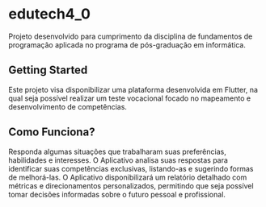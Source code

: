 
# edutech4_0

Projeto desenvolvido para cumprimento da disciplina de fundamentos de programação aplicada no programa de pós-graduação em informática.

## Getting Started

Este projeto visa disponibilizar uma plataforma desenvolvida em Flutter, na qual seja possível realizar um teste vocacional focado no mapeamento e desenvolvimento de competências.

## Como Funciona?

Responda algumas situações que trabalharam suas preferências, habilidades e interesses. O Aplicativo analisa suas respostas para identificar suas competências exclusivas, listando-as e sugerindo formas de melhorá-las. O Aplicativo disponibilizará um relatório detalhado com métricas e direcionamentos personalizados, permitindo que seja possível tomar decisões informadas sobre o futuro pessoal e profissional.